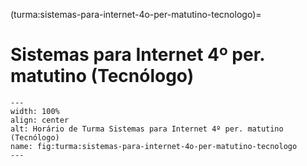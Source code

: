 (turma:sistemas-para-internet-4o-per-matutino-tecnologo)=

# Sistemas para Internet 4º per. matutino (Tecnólogo)

```{figure} ../_static/img/turma/sistemas-para-internet-4o-per-matutino-tecnologo.png
---
width: 100%
align: center
alt: Horário de Turma Sistemas para Internet 4º per. matutino (Tecnólogo)
name: fig:turma:sistemas-para-internet-4o-per-matutino-tecnologo
---
```

